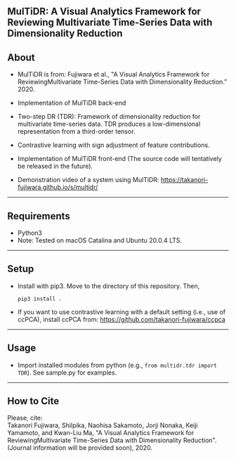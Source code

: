 ## MulTiDR: A Visual Analytics Framework for Reviewing Multivariate Time-Series Data with Dimensionality Reduction

About
-----
* MulTiDR is from: Fujiwara et al., "A Visual Analytics Framework for ReviewingMultivariate Time-Series Data with Dimensionality Reduction." 2020.  

* Implementation of MulTiDR back-end
 * Two-step DR (TDR): Framework of dimensionality reduction for multivariate time-series data. TDR produces a low-dimensional representation from a third-order tensor.
 * Contrastive learning with sign adjustment of feature contributions.

* Implementation of MulTiDR front-end (The source code will tentatively be released in the future).

* Demonstration video of a system using MulTiDR: https://takanori-fujiwara.github.io/s/multidr/

******

Requirements
-----
* Python3
* Note: Tested on macOS Catalina and Ubuntu 20.0.4 LTS.

******

Setup
-----
* Install with pip3. Move to the directory of this repository. Then,

    `pip3 install .`

* If you want to use contrastive learning with a default setting (i.e., use of ccPCA), install ccPCA from: https://github.com/takanori-fujiwara/ccpca

******

Usage
-----
* Import installed modules from python (e.g., `from multidr.tdr import TDR`). See sample.py for examples.

******

## How to Cite
Please, cite:    
Takanori Fujiwara, Shilpika, Naohisa Sakamoto, Jorji Nonaka, Keiji Yamamoto, and Kwan-Liu Ma, "A Visual Analytics Framework for ReviewingMultivariate Time-Series Data with Dimensionality Reduction".
(Journal information will be provided soon), 2020.

